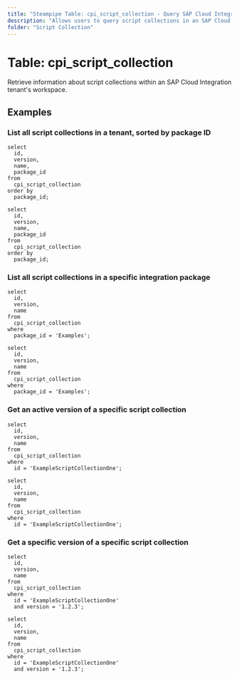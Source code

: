 ```yaml
---
title: "Steampipe Table: cpi_script_collection - Query SAP Cloud Integration script collections using SQL"
description: "Allows users to query script collections in an SAP Cloud Integration tenant. This table provides information about script collections, including script collection ID, version, name and description."
folder: "Script Collection"
---
```


# Table: cpi_script_collection

Retrieve information about script collections within an SAP Cloud Integration tenant's workspace.

## Examples

### List all script collections in a tenant, sorted by package ID

```sql+postgres
select
  id,
  version,
  name,
  package_id
from
  cpi_script_collection
order by
  package_id;
```

```sql+sqlite
select
  id,
  version,
  name,
  package_id
from
  cpi_script_collection
order by
  package_id;
```

### List all script collections in a specific integration package

```sql+postgres
select
  id,
  version,
  name
from
  cpi_script_collection
where
  package_id = 'Examples';
```

```sql+sqlite
select
  id,
  version,
  name
from
  cpi_script_collection
where
  package_id = 'Examples';
```

### Get an active version of a specific script collection

```sql+postgres
select
  id,
  version,
  name
from
  cpi_script_collection
where
  id = 'ExampleScriptCollectionOne';
```

```sql+sqlite
select
  id,
  version,
  name
from
  cpi_script_collection
where
  id = 'ExampleScriptCollectionOne';
```

### Get a specific version of a specific script collection

```sql+postgres
select
  id,
  version,
  name
from
  cpi_script_collection
where
  id = 'ExampleScriptCollectionOne'
  and version = '1.2.3';
```

```sql+sqlite
select
  id,
  version,
  name
from
  cpi_script_collection
where
  id = 'ExampleScriptCollectionOne'
  and version = '1.2.3';
```
